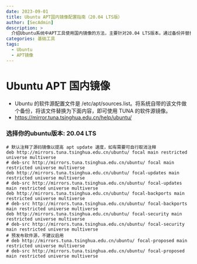 ```yaml
---
date: 2023-09-01
title: Ubuntu APT国内镜像配置指南（20.04 LTS版）
author: [SecAdmin]
description: >
  介绍Ubuntu系统中APT工具使用国内镜像的方法，主要针对20.04 LTS版本。通过备份并替换系统自带的软件源配置文件 `/etc/apt/sources.list`，使用TUNA软件源镜像，帮助用户提升软件更新和安装速度，为Ubuntu系统的软件管理提供便利。
categories: 基础工具
tags:
  - Ubuntu
  - APT镜像
---
```


# Ubuntu APT 国内镜像 

- Ubuntu 的软件源配置文件是 /etc/apt/sources.list。将系统自带的该文件做个备份，将该文件替换为下面内容，即可使用 TUNA 的软件源镜像。 
- https://mirror.tuna.tsinghua.edu.cn/help/ubuntu/

### 选择你的ubuntu版本:  20.04 LTS

    # 默认注释了源码镜像以提高 apt update 速度，如有需要可自行取消注释 
    deb http://mirrors.tuna.tsinghua.edu.cn/ubuntu/ focal main restricted universe multiverse 
    # deb-src http://mirrors.tuna.tsinghua.edu.cn/ubuntu/ focal main restricted universe multiverse 
    deb http://mirrors.tuna.tsinghua.edu.cn/ubuntu/ focal-updates main restricted universe multiverse 
    # deb-src http://mirrors.tuna.tsinghua.edu.cn/ubuntu/ focal-updates main restricted universe multiverse 
    deb http://mirrors.tuna.tsinghua.edu.cn/ubuntu/ focal-backports main restricted universe multiverse 
    # deb-src http://mirrors.tuna.tsinghua.edu.cn/ubuntu/ focal-backports main restricted universe multiverse 
    deb http://mirrors.tuna.tsinghua.edu.cn/ubuntu/ focal-security main restricted universe multiverse 
    # deb-src http://mirrors.tuna.tsinghua.edu.cn/ubuntu/ focal-security main restricted universe multiverse 
    # 预发布软件源，不建议启用 
    # deb http://mirrors.tuna.tsinghua.edu.cn/ubuntu/ focal-proposed main restricted universe multiverse 
    # deb-src http://mirrors.tuna.tsinghua.edu.cn/ubuntu/ focal-proposed main restricted universe multiverse 
